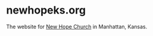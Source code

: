 newhopeks.org
=============

The website for [New Hope Church](http://newhopeks.org/) in Manhattan, Kansas.
